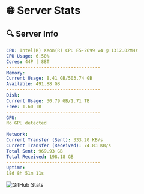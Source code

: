 # 🌐 Server Stats
## 🔍 Server Info
```yaml
CPU: Intel(R) Xeon(R) CPU E5-2699 v4 @ 1312.02MHz
CPU Usage: 6.50%
Cores: 44P | 88T
-----------------------------------
Memory:
Current Usage: 8.41 GB/503.74 GB
Available: 491.88 GB
-----------------------------------
Disk:
Current Usage: 30.79 GB/1.71 TB
Free: 1.60 TB
-----------------------------------
GPU:
No GPU detected
-----------------------------------
Network:
Current Transfer (Sent): 333.20 KB/s
Current Transfer (Received): 74.83 KB/s
Total Sent: 969.93 GB
Total Received: 198.18 GB
-----------------------------------
Uptime:
18d 8h 51m 11s
```
![GitHub Stats](https://img.shields.io/badge/Updated-2025-05-08_01:59:59-blue)